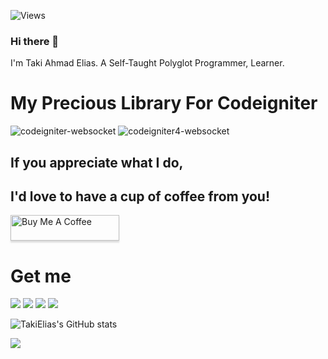 ![Views](https://komarev.com/ghpvc/?username=takielias&color=blueviolet)

### Hi there 👋

I'm Taki Ahmad Elias. A Self-Taught Polyglot Programmer, Learner.

<!--
**takielias/takielias** is a ✨ _special_ ✨ repository because its `README.md` (this file) appears on your GitHub profile.

Here are some ideas to get you started:

- 🔭 I’m currently working on ...
- 🌱 I’m currently learning ...
- 👯 I’m looking to collaborate on ...
- 🤔 I’m looking for help with ...
- 💬 Ask me about ...
- 📫 How to reach me: ...
- 😄 Pronouns: ...
- ⚡ Fun fact: ...
-->

# My Precious Library For Codeigniter

![codeigniter-websocket][codeigniter-websocket]  ![codeigniter4-websocket][codeigniter4-websocket]


## If you appreciate what I do, 
## I'd love to have a cup of coffee from you!

<a href="https://www.buymeacoffee.com/takielias" target="_blank">
<img src="https://www.buymeacoffee.com/assets/img/custom_images/orange_img.png" alt="Buy Me A Coffee" style="height: 41px !important;width: 174px !important;box-shadow: 0px 3px 2px 0px rgba(190, 190, 190, 0.5) !important;-webkit-box-shadow: 0px 3px 2px 0px rgba(190, 190, 190, 0.5) !important;" >
</a>

# Get me
<a href="mailto:taki.elias@gmail.com"><img src="https://img.icons8.com/fluency/48/000000/send-mass-email.png"/></a>
<a href="https://ebuz.xyz/"><img src="https://img.icons8.com/fluency/48/000000/domain.png"/></a>
<a href="https://twitter.com/takiele"><img src="https://img.icons8.com/fluency/48/000000/twitter-squared.png"/></a>
<a href="https://www.linkedin.com/in/takielias/"><img src="https://img.icons8.com/fluency/48/000000/linkedin.png"/>
</a>

![TakiElias's GitHub stats](https://github-readme-stats.vercel.app/api?username=takielias&show_icons=true&theme=radical)

<img align="left" src="https://github-readme-stats.vercel.app/api/top-langs/?username=takielias&hide=html,css,hack&langs_count=9&show_icons=true&theme=vue-dark">

[codeigniter4-websocket]: https://github-readme-stats.vercel.app/api/pin/?username=takielias&repo=codeigniter4-websocket&theme=jolly&cache_seconds=86400

[codeigniter-websocket]: https://github-readme-stats.vercel.app/api/pin/?username=takielias&repo=codeigniter-websocket&theme=algolia&cache_seconds=86400

